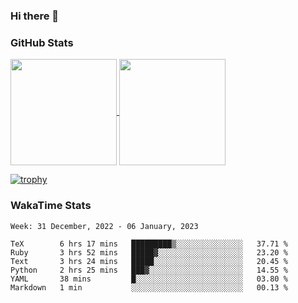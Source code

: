 ### Hi there 👋

### GitHub Stats

<a href="https://github.com/anuraghazra/github-readme-stats">
  <img align="center" height="170px" src="https://github-readme-stats.vercel.app/api/top-langs/?username=tksfjt1024&layout=compact&count_private=true&show_icons=true&show_icons=true&theme=graywhite" />
</a>
<a href="https://github.com/anuraghazra/github-readme-stats">
  <img align="center" height="170px" src="https://github-readme-stats.vercel.app/api?username=tksfjt1024&count_private=true&show_icons=true&show_icons=true&theme=graywhite" />
</a>

[![trophy](https://github-profile-trophy.vercel.app/?username=tksfjt1024)](https://github.com/ryo-ma/github-profile-trophy)

### WakaTime Stats

<!--START_SECTION:waka-->
```text
Week: 31 December, 2022 - 06 January, 2023

TeX        6 hrs 17 mins   █████████▒░░░░░░░░░░░░░░░   37.71 % 
Ruby       3 hrs 52 mins   █████▓░░░░░░░░░░░░░░░░░░░   23.20 % 
Text       3 hrs 24 mins   █████░░░░░░░░░░░░░░░░░░░░   20.45 % 
Python     2 hrs 25 mins   ███▓░░░░░░░░░░░░░░░░░░░░░   14.55 % 
YAML       38 mins         █░░░░░░░░░░░░░░░░░░░░░░░░   03.80 % 
Markdown   1 min           ░░░░░░░░░░░░░░░░░░░░░░░░░   00.13 % 
```
<!--END_SECTION:waka-->
